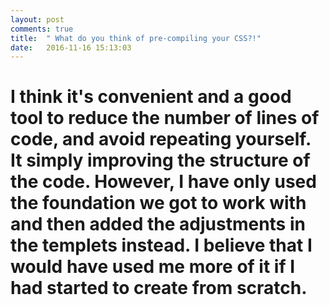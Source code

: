 ```yaml
---
layout: post
comments: true
title:  " What do you think of pre-compiling your CSS?!"
date:   2016-11-16 15:13:03
---
```




<div class="padded-multiline">
<artical>
  <h1>
    <strong>
     <p>I think it's convenient and a good tool to reduce the number of lines of code, and avoid repeating yourself. It simply improving the structure of the code.
      However, I have only used the foundation we got to work with and then added the adjustments in the templets instead. 
      I believe that I would have used me more of it if I had started to create from scratch.</p>

